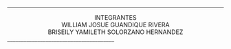 _______________________________________
<center>
INTEGRANTES
<br>
WILLIAM JOSUE GUANDIQUE RIVERA
<br>
BRISEILY YAMILETH SOLORZANO HERNANDEZ
<br>
</center>
_______________________________________
